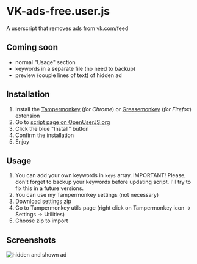 # VK-ads-free.user.js

A userscript that removes ads from vk.com/feed

## Coming soon
- normal "Usage" section
- keywords in a separate file (no need to backup)
- preview (couple lines of text) of hidden ad

## Installation
1. Install the [Tampermonkey](https://chrome.google.com/webstore/detail/tampermonkey/dhdgffkkebhmkfjojejmpbldmpobfkfo) (*for Chrome*) or [Greasemonkey](https://addons.mozilla.org/ru/firefox/addon/greasemonkey/) (*for Firefox*) extension
2. Go to [script page on OpenUserJS.org](https://openuserjs.org/scripts/orlovskyalex/VK-ads-free)
3. Click the blue "Install" button
4. Confirm the installation
5. Enjoy

## Usage
1. You can add your own keywords in `keys` array. IMPORTANT! Please, don't forget to backup your keywords before updating script. I'll try to fix this in a future versions.
2. You can use my Tampermonkey settings (not necessary)
  1. Download [settings zip](https://raw.githubusercontent.com/orlovskyalex/VK-ads-free.user.js/master/tampermonkey_settings.zip)
  2. Go to Tampermonkey utils page (right click on Tampermonkey icon -> Settings -> Utilities)
  3. Choose zip to import

## Screenshots

![hidden and shown ad](http://i.piccy.info/i9/84466f8bdb07b61b5c8696e8e133eba5/1483047898/143017/1104307/Image_1.jpg)